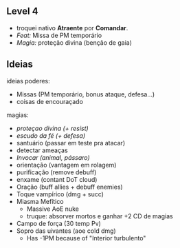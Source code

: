 

## Level 4
- troquei nativo **Atraente** por **Comandar**.
- *Feat:* Missa de PM temporário
- *Magia:* proteção divina (benção de gaia)



## Ideias
ideias poderes:
- Missas (PM temporário, bonus ataque, defesa...)
- coisas de encouraçado

magias:
- *proteçao divina (+ resist)*
- *escudo da fé (+ defesa)*
- santuário (passar em teste pra atacar)
- detectar ameaças
- *Invocar (animal, pássaro)*
- orientação (vantagem em rolagem)
- purificação (remove debuff)
- enxame (contant DoT cloud)
- Oração (buff allies + debuff enemies)
- Toque vampírico (dmg + succ)
- Miasma Mefítico
	- Massive AoE nuke
	- truque: absorver mortos e ganhar +2 CD de magias
- Campo de força (30 temp Pv)
- Sopro das uivantes (aoe cold dmg)
	- Has -1PM because of "Interior turbulento"

